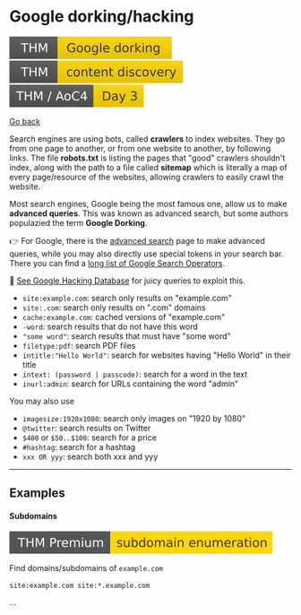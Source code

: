 # Google dorking/hacking

[![googledorking](../../../_badges/thm/googledorking.svg)](https://tryhackme.com/room/googledorking)
[![contentdiscovery](../../../_badges/thm/contentdiscovery.svg)](https://tryhackme.com/room/contentdiscovery)
[![adventofcyber4](../../../_badges/thm/adventofcyber4/day3.svg)](https://tryhackme.com/room/adventofcyber4)

[Go back](../index.md)

<div class="row row-cols-lg-2"><div>

Search engines are using bots, called **crawlers** to index websites. They go from one page to another, or from one website to another, by following links. The file **robots.txt** is listing the pages that "good" crawlers shouldn't index, along with the path to a file called **sitemap** which is literally a map of every page/resource of the websites, allowing crawlers to easily crawl the website.

Most search engines, Google being the most famous one, allow us to make **advanced queries**. This was known as advanced search, but some authors populazied the term **Google Dorking**.

👉 For Google, there is the [advanced search](https://www.google.com/advanced_search) page to make advanced queries, while you may also directly use special tokens in your search bar. There you can find a [long list of Google Search Operators](https://ahrefs.com/blog/google-advanced-search-operators/).

📌 [See Google Hacking Database](https://www.exploit-db.com/google-hacking-database) for juicy queries to exploit this.
</div><div>

* `site:example.com`: search only results on "example.com"
* `site:.com`: search only results on ".com" domains
* `cache:example.com`: cached versions of "example.com"
* `-word`: search results that do not have this word
* `"some word"`: search results that must have "some word"
* `filetype:pdf`: search PDF files
* `intitle:"Hello World"`: search for websites having "Hello World" in their title
* `intext: (password | passcode)`: search for a word in the text
* `inurl:admin`: search for URLs containing the word "admin"

You may also use

* `imagesize:1920x1080`: search only images on "1920 by 1080"
* `@twitter`: search results on Twitter
* `$400` or `$50..$100`: search for a price
* `#hashtag`: search for a hashtag
* `xxx OR yyy`: search both xxx and yyy
</div></div>

<hr class="sep-both">

## Examples

<div class="row row-cols-lg-2"><div>

#### Subdomains

[![subdomainenumeration](../../../_badges/thmp/subdomainenumeration.svg)](https://tryhackme.com/room/subdomainenumeration)

Find domains/subdomains of `example.com`

```
site:example.com site:*.example.com
```
</div><div>

...
</div></div>